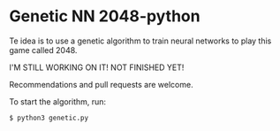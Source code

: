 Genetic NN 2048-python
===========

Te idea is to use a genetic algorithm to train neural networks to play this game called 2048. 

I'M STILL WORKING ON IT!
NOT FINISHED YET!

Recommendations and pull requests are welcome.

To start the algorithm, run:
    
    $ python3 genetic.py
